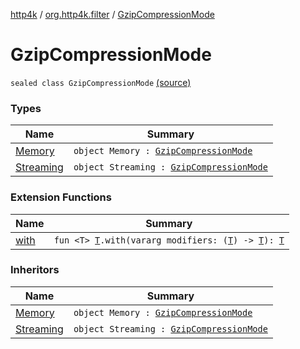 [http4k](../../index.md) / [org.http4k.filter](../index.md) / [GzipCompressionMode](./index.md)

# GzipCompressionMode

`sealed class GzipCompressionMode` [(source)](https://github.com/http4k/http4k/blob/master/http4k-core/src/main/kotlin/org/http4k/filter/ext.kt#L14)

### Types

| Name | Summary |
|---|---|
| [Memory](-memory.md) | `object Memory : `[`GzipCompressionMode`](./index.md) |
| [Streaming](-streaming.md) | `object Streaming : `[`GzipCompressionMode`](./index.md) |

### Extension Functions

| Name | Summary |
|---|---|
| [with](../../org.http4k.core/with.md) | `fun <T> `[`T`](../../org.http4k.core/with.md#T)`.with(vararg modifiers: (`[`T`](../../org.http4k.core/with.md#T)`) -> `[`T`](../../org.http4k.core/with.md#T)`): `[`T`](../../org.http4k.core/with.md#T) |

### Inheritors

| Name | Summary |
|---|---|
| [Memory](-memory.md) | `object Memory : `[`GzipCompressionMode`](./index.md) |
| [Streaming](-streaming.md) | `object Streaming : `[`GzipCompressionMode`](./index.md) |
